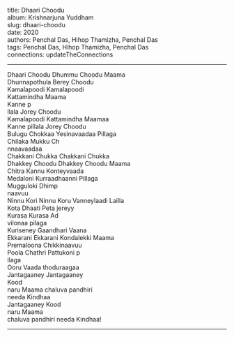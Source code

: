 title: Dhaari Choodu  
album: Krishnarjuna Yuddham  
slug: dhaari-choodu  
date: 2020  
authors: Penchal Das, Hihop Thamizha, Penchal Das  
tags: Penchal Das, Hihop Thamizha, Penchal Das  
connections: updateTheConnections  

------------

Dhaari Choodu Dhummu Choodu Maama  
Dhunnapothula Berey Choodu  
Kamalapoodi Kamalapoodi  
Kattamindha Maama  
Kanne p  
llala Jorey Choodu  
Kamalapoodi Kattamindha Maamaa  
Kanne pillala Jorey Choodu  
Bulugu Chokkaa Yesinavaadaa Pillaga  
Chilaka Mukku Ch  
nnaavaadaa  
Chakkani Chukka Chakkani Chukka  
Dhakkey Choodu Dhakkey Choodu Maama  
Chitra Kannu Konteyvaada  
Medaloni Kurraadhaanni Pillaga  
Mugguloki Dhimp  
naavuu  
Ninnu Kori Ninnu Koru Vanneylaadi Lailla  
Kota Dhaati Peta jereyy  
Kurasa Kurasa Ad  
vilonaa pilaga  
Kuriseney Gaandhari Vaana  
Ekkarani Ekkarani Kondalekki Maama  
Premaloona Chikkinaavuu  
Poola Chathri Pattukoni p  
llaga  
Ooru Vaada thoduraagaa  
Jantagaaney Jantagaaney  
Kood  
naru Maama chaluva pandhiri  
needa Kindhaa  
Jantagaaney Kood  
naru Maama  
chaluva pandhiri needa Kindhaa!  


------------
